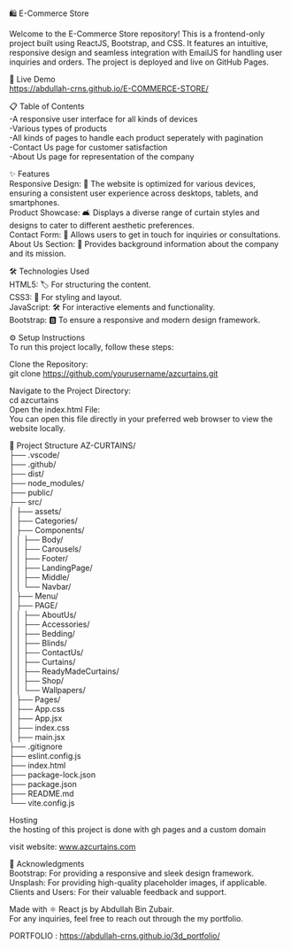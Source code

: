 🛍️ E-Commerce Store

Welcome to the E-Commerce Store repository! This is a frontend-only project built using ReactJS, Bootstrap, and CSS. It features an intuitive, responsive design and seamless integration with EmailJS for handling user inquiries and orders. The project is deployed and live on GitHub Pages.<br>


🚀 Live Demo<br>
https://abdullah-crns.github.io/E-COMMERCE-STORE/ <br>


📋 Table of Contents<br>
-A responsive user interface for all kinds of devices<br>
-Various types of products<br>
-All kinds of pages to handle each product seperately with pagination<br>
-Contact Us page for customer satisfaction<br>
-About Us page for representation of the company<br>

✨ Features<br>
Responsive Design: 📱 The website is optimized for various devices, ensuring a consistent user experience across desktops, tablets, and smartphones.<br>
Product Showcase: 🛋️ Displays a diverse range of curtain styles and designs to cater to different aesthetic preferences.<br>
Contact Form: 📧 Allows users to get in touch for inquiries or consultations.<br>
About Us Section: 🏢 Provides background information about the company and its mission.<br>

🛠️ Technologies Used<br>
HTML5: 🏷️ For structuring the content.<br>
CSS3: 🎨 For styling and layout.<br>
JavaScript: 🛠️ For interactive elements and functionality.<br>
Bootstrap: 🅱️ To ensure a responsive and modern design framework.<br>

⚙️ Setup Instructions<br>
To run this project locally, follow these steps:<br>

Clone the Repository:<br>
git clone https://github.com/yourusername/azcurtains.git<br>

Navigate to the Project Directory:<br>
cd azcurtains<br>
Open the index.html File:<br>
You can open this file directly in your preferred web browser to view the website locally.<br>

📂 Project Structure
AZ-CURTAINS/<br>
├── .vscode/    <br>
├── .github/ <br>
├── dist/             <br>
├── node_modules/                <br>
├── public/                    <br>
├── src/                      <br>
│   ├── assets/          <br>
│   ├── Categories/       <br>
│   ├── Components/        <br>
│   │   ├── Body/ <br>
│   │   ├── Carousels/<br>
│   │   ├── Footer/ <br>
│   │   ├── LandingPage/ <br>
│   │   ├── Middle/<br>
│   │   └── Navbar/<br>
│   ├── Menu/                 <br>
│   ├── PAGE/                <br>
│   │   ├── AboutUs/<br>
│   │   ├── Accessories/<br>
│   │   ├── Bedding/<br>
│   │   ├── Blinds/<br>
│   │   ├── ContactUs/<br>
│   │   ├── Curtains/<br>
│   │   ├── ReadyMadeCurtains/<br>
│   │   ├── Shop/<br>
│   │   └── Wallpapers/<br>
│   ├── Pages/              <br>
│   ├── App.css               <br>
│   ├── App.jsx               <br>
│   ├── index.css            <br>
│   ├── main.jsx             <br>
├── .gitignore                <br>
├── eslint.config.js         <br>
├── index.html             <br>
├── package-lock.json        <br>
├── package.json           <br>
├── README.md         <br>
└── vite.config.js          <br>

Hosting<br>
the hosting of this project is done with gh pages and a custom domain <br>

visit website: www.azcurtains.com<br>

🙏 Acknowledgments<br>
Bootstrap: For providing a responsive and sleek design framework.<br>
Unsplash: For providing high-quality placeholder images, if applicable.<br>
Clients and Users: For their valuable feedback and support.<br>

Made with ⚛️ React js by Abdullah Bin Zubair.<br>
For any inquiries, feel free to reach out through the my portfolio.<br>

PORTFOLIO : https://abdullah-crns.github.io/3d_portfolio/<br>
